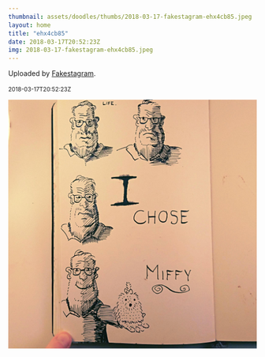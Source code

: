 ```yaml
---
thumbnail: assets/doodles/thumbs/2018-03-17-fakestagram-ehx4cb85.jpeg
layout: home
title: "ehx4cb85"
date: 2018-03-17T20:52:23Z
img: 2018-03-17-fakestagram-ehx4cb85.jpeg
---
```


Uploaded by [Fakestagram](https://github.com/opyate/fakestagram).

<small>2018-03-17T20:52:23Z</small>

![Uploaded by Fakestagram](assets/doodles/original/2018-03-17-fakestagram-ehx4cb85.jpeg)
